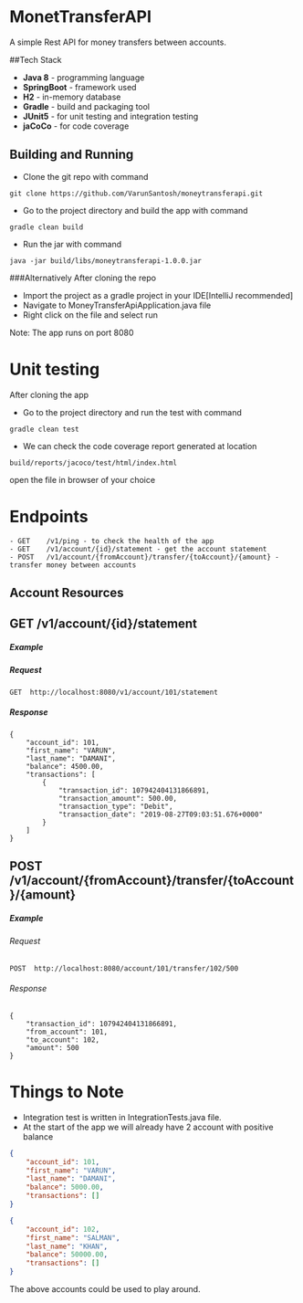 
# MonetTransferAPI
A simple Rest API for money transfers between accounts.

##Tech Stack

* **Java 8** - programming language
* **SpringBoot** - framework used
* **H2** - in-memory database
* **Gradle** - build and packaging tool
* **JUnit5** - for unit testing and integration testing
* **jaCoCo** - for code coverage

## Building and Running

* Clone the git repo with command
```
git clone https://github.com/VarunSantosh/moneytransferapi.git
```
* Go to the project directory and build the app with command
```
gradle clean build
```
* Run the jar with command
```
java -jar build/libs/moneytransferapi-1.0.0.jar
```
###Alternatively
After cloning the repo
* Import the project as a gradle project in your IDE[IntelliJ recommended]
* Navigate to MoneyTransferApiApplication.java file
* Right click on the file and select run

Note: The app runs on port 8080

# Unit testing

After cloning the app

* Go to the project directory and run the test with command 

```
gradle clean test
```
 * We can check the code coverage report generated at location
 
 ```
build/reports/jacoco/test/html/index.html
```
open the file in browser of your choice

# Endpoints

```
- GET    /v1/ping - to check the health of the app
- GET    /v1/account/{id}/statement - get the account statement
- POST   /v1/account/{fromAccount}/transfer/{toAccount}/{amount} - transfer money between accounts
```

## Account Resources

## GET /v1/account/{id}/statement

##### Example

##### Request

```
GET  http://localhost:8080/v1/account/101/statement
```

##### Response
```
{
    "account_id": 101,
    "first_name": "VARUN",
    "last_name": "DAMANI",
    "balance": 4500.00,
    "transactions": [
        {
            "transaction_id": 107942404131866891,
            "transaction_amount": 500.00,
            "transaction_type": "Debit",
            "transaction_date": "2019-08-27T09:03:51.676+0000"
        }
    ]
}
```

## POST    /v1/account/{fromAccount}/transfer/{toAccount}/{amount}

##### Example

###### Request

```
POST  http://localhost:8080/account/101/transfer/102/500
```

###### Response

```
{
    "transaction_id": 107942404131866891,
    "from_account": 101,
    "to_account": 102,
    "amount": 500
}
```

# Things to Note
* Integration test is written in IntegrationTests.java file.
* At the start of the app we will already have 2 account with positive balance
```json
{
    "account_id": 101,
    "first_name": "VARUN",
    "last_name": "DAMANI",
    "balance": 5000.00,
    "transactions": []
}
```

```json
{
    "account_id": 102,
    "first_name": "SALMAN",
    "last_name": "KHAN",
    "balance": 50000.00,
    "transactions": []
}
```
  The above accounts could be used to play around.






